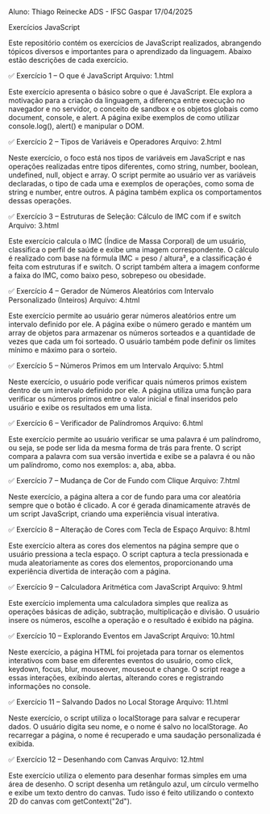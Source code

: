 Aluno: Thiago Reinecke
ADS - IFSC Gaspar 17/04/2025

Exercícios JavaScript

Este repositório contém os exercícios de JavaScript realizados, abrangendo tópicos diversos e importantes para o aprendizado da linguagem. Abaixo estão descrições de cada exercício.

✅ Exercício 1 – O que é JavaScript
Arquivo: 1.html

Este exercício apresenta o básico sobre o que é JavaScript. Ele explora a motivação para a criação da linguagem, a diferença entre execução no navegador e no servidor, o conceito de 
sandbox e os objetos globais como document, console, e alert. A página exibe exemplos de como utilizar console.log(), alert() e manipular o DOM.

✅ Exercício 2 – Tipos de Variáveis e Operadores
Arquivo: 2.html

Neste exercício, o foco está nos tipos de variáveis em JavaScript e nas operações realizadas entre tipos diferentes, como string, number, boolean, undefined, null, object e array. 
O script permite ao usuário ver as variáveis declaradas, o tipo de cada uma e exemplos de operações, como soma de string e number, entre outros. A página também explica os comportamentos dessas operações.

✅ Exercício 3 – Estruturas de Seleção: Cálculo de IMC com if e switch
Arquivo: 3.html

Este exercício calcula o IMC (Índice de Massa Corporal) de um usuário, classifica o perfil de saúde e exibe uma imagem correspondente. O cálculo é realizado com base na fórmula 
IMC = peso / altura², e a classificação é feita com estruturas if e switch. O script também altera a imagem conforme a faixa do IMC, como baixo peso, sobrepeso ou obesidade.

✅ Exercício 4 – Gerador de Números Aleatórios com Intervalo Personalizado (Inteiros)
Arquivo: 4.html

Este exercício permite ao usuário gerar números aleatórios entre um intervalo definido por ele. A página exibe o número gerado e mantém um array de objetos para armazenar os números 
sorteados e a quantidade de vezes que cada um foi sorteado. O usuário também pode definir os limites mínimo e máximo para o sorteio.

✅ Exercício 5 – Números Primos em um Intervalo
Arquivo: 5.html

Neste exercício, o usuário pode verificar quais números primos existem dentro de um intervalo definido por ele. A página utiliza uma função para verificar os números primos entre o 
valor inicial e final inseridos pelo usuário e exibe os resultados em uma lista.

✅ Exercício 6 – Verificador de Palíndromos
Arquivo: 6.html

Este exercício permite ao usuário verificar se uma palavra é um palíndromo, ou seja, se pode ser lida da mesma forma de trás para frente. O script compara a palavra com sua versão 
invertida e exibe se a palavra é ou não um palíndromo, como nos exemplos: a, aba, abba.

✅ Exercício 7 – Mudança de Cor de Fundo com Clique
Arquivo: 7.html

Neste exercício, a página altera a cor de fundo para uma cor aleatória sempre que o botão é clicado. A cor é gerada dinamicamente através de um script JavaScript, criando uma 
experiência visual interativa.

✅ Exercício 8 – Alteração de Cores com Tecla de Espaço
Arquivo: 8.html

Este exercício altera as cores dos elementos na página sempre que o usuário pressiona a tecla espaço. O script captura a tecla pressionada e muda aleatoriamente as cores dos elementos, 
proporcionando uma experiência divertida de interação com a página.

✅ Exercício 9 – Calculadora Aritmética com JavaScript
Arquivo: 9.html

Este exercício implementa uma calculadora simples que realiza as operações básicas de adição, subtração, multiplicação e divisão. O usuário insere os números, escolhe a operação 
e o resultado é exibido na página.

✅ Exercício 10 – Explorando Eventos em JavaScript
Arquivo: 10.html

Neste exercício, a página HTML foi projetada para tornar os elementos interativos com base em diferentes eventos do usuário, como click, keydown, focus, blur, mouseover, 
mouseout e change. O script reage a essas interações, exibindo alertas, alterando cores e registrando informações no console.

✅ Exercício 11 – Salvando Dados no Local Storage
Arquivo: 11.html

Neste exercício, o script utiliza o localStorage para salvar e recuperar dados. O usuário digita seu nome, e o nome é salvo no localStorage. Ao recarregar a página, o nome é 
recuperado e uma saudação personalizada é exibida.

✅ Exercício 12 – Desenhando com Canvas
Arquivo: 12.html

Este exercício utiliza o elemento <canvas> para desenhar formas simples em uma área de desenho. O script desenha um retângulo azul, um círculo vermelho e exibe um texto 
dentro do canvas. Tudo isso é feito utilizando o contexto 2D do canvas com getContext("2d").
